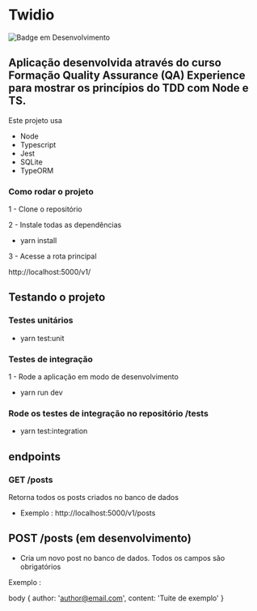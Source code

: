 # Twidio

![Badge em Desenvolvimento](http://img.shields.io/static/v1?label=STATUS&message=Finalizado&color=RED&style=for-the-badge)



## Aplicação desenvolvida através do curso Formação Quality Assurance (QA) Experience para mostrar os princípios do TDD com Node e TS.


Este projeto usa
- Node
- Typescript
- Jest
- SQLite
- TypeORM


### Como rodar o projeto

1 - Clone o repositório


2 - Instale todas as dependências

- yarn install


3 - Acesse a rota principal

http://localhost:5000/v1/

## Testando o projeto

### Testes unitários

- yarn test:unit


### Testes de integração
1 - Rode a aplicação em modo de desenvolvimento

- yarn run dev


### Rode os testes de integração no repositório /tests

- yarn test:integration

## endpoints


### GET /posts

Retorna todos os posts criados no banco de dados

- Exemplo : http://localhost:5000/v1/posts


## POST /posts (em desenvolvimento)

- Cria um novo post no banco de dados. Todos os campos são obrigatórios

Exemplo :

body {
    author: 'author@email.com',
    content: 'Tuite de exemplo'
}

